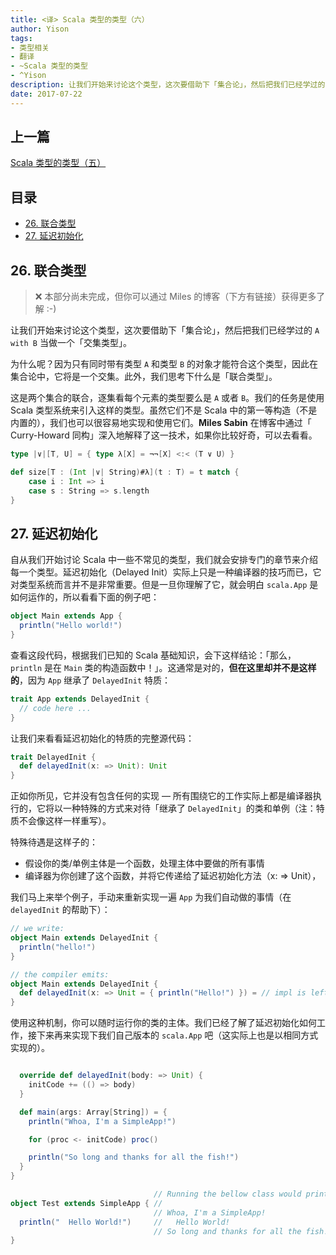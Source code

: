 ```yaml
---
title: <译> Scala 类型的类型（六）
author: Yison
tags:
- 类型相关
- 翻译
- ~Scala 类型的类型
- ^Yison
description: 让我们开始来讨论这个类型，这次要借助下「集合论」，然后把我们已经学过的 A with B 当做一个「交集类型」。
date: 2017-07-22
---
```


## 上一篇

[Scala 类型的类型（五）](http://scala.cool/2017/07/scala-types-of-types-part-5/)

## 目录

- [26. 联合类型](#26-联合类型)
- [27. 延迟初始化](#27-延迟初始化)

## 26. 联合类型

> ❌ 本部分尚未完成，但你可以通过 Miles 的博客（下方有链接）获得更多了解 :-)

让我们开始来讨论这个类型，这次要借助下「集合论」，然后把我们已经学过的 `A with B` 当做一个「交集类型」。

为什么呢？因为只有同时带有类型 `A` 和类型 `B` 的对象才能符合这个类型，因此在集合论中，它将是一个交集。此外，我们思考下什么是「联合类型」。

这是两个集合的联合，逐集看每个元素的类型要么是 `A` 或者 `B`。我们的任务是使用 Scala 类型系统来引入这样的类型。虽然它们不是 Scala 中的第一等构造（不是内置的），我们也可以很容易地实现和使用它们。**Miles Sabin** 在博客中通过「 Curry-Howard 同构」深入地解释了这一技术，如果你比较好奇，可以去看看。

```scala
type |∨|[T, U] = { type λ[X] = ¬¬[X] <:< (T ∨ U) }

def size[T : (Int |∨| String)#λ](t : T) = t match {
    case i : Int => i
    case s : String => s.length
}
```

## 27. 延迟初始化

自从我们开始讨论 Scala 中一些不常见的类型，我们就会安排专门的章节来介绍每一个类型。延迟初始化（Delayed Init）实际上只是一种编译器的技巧而已，它对类型系统而言并不是非常重要。但是一旦你理解了它，就会明白 `scala.App` 是如何运作的，所以看看下面的例子吧：

```scala
object Main extends App {
  println("Hello world!")
}
```

查看这段代码，根据我们已知的 Scala 基础知识，会下这样结论：「那么，`println` 是在 `Main` 类的构造函数中！」。这通常是对的，**但在这里却并不是这样的**，因为 `App` 继承了 `DelayedInit` 特质：

```scala
trait App extends DelayedInit {
  // code here ...
}
```

让我们来看看延迟初始化的特质的完整源代码：

```scala
trait DelayedInit {
  def delayedInit(x: => Unit): Unit
}
```

正如你所见，它并没有包含任何的实现 — 所有围绕它的工作实际上都是编译器执行的，它将以一种特殊的方式来对待「继承了 `DelayedInit`」的类和单例（注：特质不会像这样一样重写）。

特殊待遇是这样子的：
- 假设你的类/单例主体是一个函数，处理主体中要做的所有事情
- 编译器为你创建了这个函数，并将它传递给了延迟初始化方法（x: => Unit），

我们马上来举个例子，手动来重新实现一遍 `App` 为我们自动做的事情（在 `delayedInit` 的帮助下）：

```scala
// we write:
object Main extends DelayedInit {
  println("hello!")
}

// the compiler emits:
object Main extends DelayedInit {
  def delayedInit(x: => Unit = { println("Hello!") }) = // impl is left for us to fill in
}
```

使用这种机制，你可以随时运行你的类的主体。我们已经了解了延迟初始化如何工作，接下来再来实现下我们自己版本的 `scala.App` 吧（这实际上也是以相同方式实现的）。

```scala

  override def delayedInit(body: => Unit) {
    initCode += (() => body)
  }

  def main(args: Array[String]) = {
    println("Whoa, I'm a SimpleApp!")

    for (proc <- initCode) proc()

    println("So long and thanks for all the fish!")
  }
}

                                // Running the bellow class would print print:
object Test extends SimpleApp { //
                                // Whoa, I'm a SimpleApp!
  println("  Hello World!")     //   Hello World!
                                // So long and thanks for all the fish!
}
```